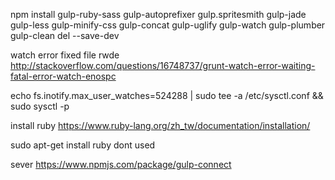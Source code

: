 npm install gulp-ruby-sass gulp-autoprefixer  gulp.spritesmith gulp-jade gulp-less gulp-minify-css gulp-concat gulp-uglify gulp-watch gulp-plumber gulp-clean del --save-dev


watch error fixed
file rwde
http://stackoverflow.com/questions/16748737/grunt-watch-error-waiting-fatal-error-watch-enospc

echo fs.inotify.max_user_watches=524288 | sudo tee -a /etc/sysctl.conf && sudo sysctl -p

install ruby
https://www.ruby-lang.org/zh_tw/documentation/installation/

sudo apt-get install ruby
dont used

sever
https://www.npmjs.com/package/gulp-connect